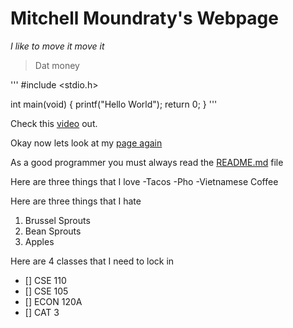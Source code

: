 # Mitchell Moundraty's Webpage

*I like to move it move it*

> Dat money

'''
#include <stdio.h>

int main(void) {
  printf("Hello World");
  return 0;
}
'''

Check this [video](https://www.youtube.com/watch?v=mKij8pU075w) out.

Okay now lets look at my [page again](#mitchell-moundraty's-webpage)

As a good programmer you must always read the [README.md](CSE-110-LAB-1/README.md) file

Here are three things that I love
-Tacos
-Pho
-Vietnamese Coffee

Here are three things that I hate
1. Brussel Sprouts
2. Bean Sprouts
3. Apples

Here are 4 classes that I need to lock in
- [] CSE 110
- [] CSE 105
- [] ECON 120A
- [] CAT 3
